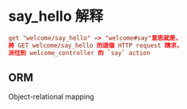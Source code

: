 # say_hello 解释

```conf
get "welcome/say_hello" => "welcome#say"意思就是，
將 GET welcome/say_hello 的這個 HTTP request 請求，
派往到 welcome_controller 的 `say` action
```


## ORM
Object-relational mapping



